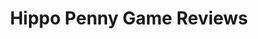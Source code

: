 ---
title: Hippo Penny Game Reviews
layout: scoredetail
permalink: /meta-score/once-human
header:
  teaser: /assets/images/once-human.jpg
  video:
    id: CZO5Yln07kg
    provider: youtube
---
